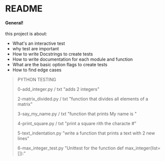 # README 
#### General!
this project is about:
  - What's an interactive test
  - why test are important
  - How to write Docstrings to create tests
  - How to write documentation for each module and function
  - What are the basic option flags to create tests
  - How to find edge cases

> PYTHON TESTING
>
> 0-add_integer.py / txt "adds 2 integers"
>
> 2-matrix_divided.py / txt "function that divides all elements of a matrix"
>
> 3-say_my_name.py / txt "function that prints My name is <first name> <last name>"
>
> 4-print_square.py / txt "print a square rith the characte #"
>
> 5-text_indentation.py "write a function that prints a text with 2 new lines"
>
> 6-max_integer_test.py "Unittest for the function def max_integer(list=[]):"
